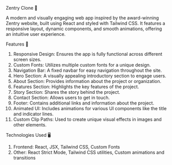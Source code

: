 Zentry Clone 🌟

A modern and visually engaging web app inspired by the award-winning Zentry website, built using React and styled with Tailwind CSS. It features a responsive layout, dynamic components, and smooth animations, offering an intuitive user experience.

Features 🚀
1. Responsive Design: Ensures the app is fully functional across different screen sizes.
2. Custom Fonts: Utilizes multiple custom fonts for a unique design.
3. Navigation Bar: A fixed navbar for easy navigation throughout the site.
4. Hero Section: A visually appealing introductory section to engage users.
5. About Section: Provides information about the project or organization.
6. Features Section: Highlights the key features of the project.
7. Story Section: Shares the story behind the project.
8. Contact Section: Allows users to get in touch.
9. Footer: Contains additional links and information about the project.
10. Animated UI: Includes animations for various UI components like the title and indicator lines.
11. Custom Clip Paths: Used to create unique visual effects in images and other elements.

Technologies Used 🖥️
1. Frontend: React, JSX, Tailwind CSS, Custom Fonts
2. Other: React Strict Mode, Tailwind CSS utilities, Custom animations and transitions